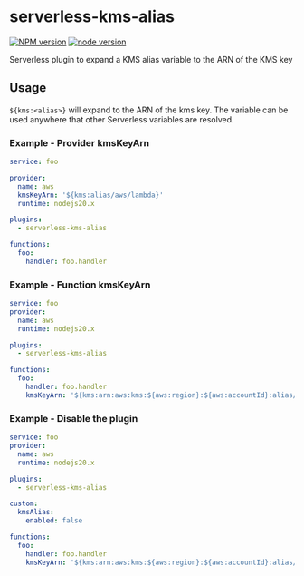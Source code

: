 # serverless-kms-alias

[![NPM version](https://img.shields.io/npm/v/serverless-kms-alias.svg?style=flat)](https://npmjs.org/package/serverless-kms-alias)
[![node version](https://img.shields.io/node/v/serverless-kms-alias.svg?style=flat)](https://nodejs.org)

Serverless plugin to expand a KMS alias variable to the ARN of the KMS key

## Usage

`${kms:<alias>}` will expand to the ARN of the kms key. The variable can be used anywhere that other Serverless
variables are resolved.

### Example - Provider kmsKeyArn

```yaml
service: foo

provider:
  name: aws
  kmsKeyArn: '${kms:alias/aws/lambda}'
  runtime: nodejs20.x

plugins:
  - serverless-kms-alias

functions:
  foo:
    handler: foo.handler
```

### Example - Function kmsKeyArn

```yaml
service: foo
provider:
  name: aws
  runtime: nodejs20.x

plugins:
  - serverless-kms-alias

functions:
  foo:
    handler: foo.handler
    kmsKeyArn: '${kms:arn:aws:kms:${aws:region}:${aws:accountId}:alias/aws/lambda}'
```

### Example - Disable the plugin

```yaml
service: foo
provider:
  name: aws
  runtime: nodejs20.x

plugins:
  - serverless-kms-alias

custom:
  kmsAlias:
    enabled: false

functions:
  foo:
    handler: foo.handler
    kmsKeyArn: '${kms:arn:aws:kms:${aws:region}:${aws:accountId}:alias/aws/lambda}'
```
